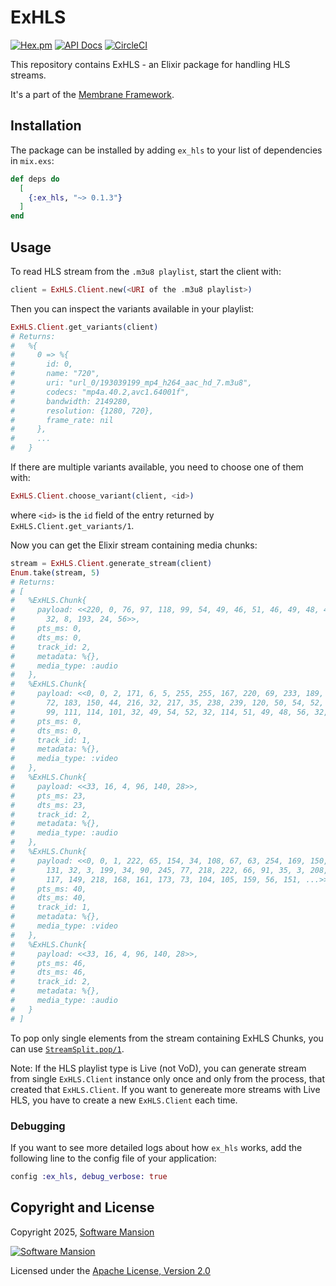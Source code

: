 # ExHLS

[![Hex.pm](https://img.shields.io/hexpm/v/ex_hls.svg)](https://hex.pm/packages/ex_hls)
[![API Docs](https://img.shields.io/badge/api-docs-yellow.svg?style=flat)](https://hexdocs.pm/ex_hls)
[![CircleCI](https://circleci.com/gh/membraneframework/ex_hls.svg?style=svg)](https://circleci.com/gh/membraneframework/ex_hls)

This repository contains ExHLS - an Elixir package for handling HLS streams.

It's a part of the [Membrane Framework](https://membrane.stream).

## Installation

The package can be installed by adding `ex_hls` to your list of dependencies in `mix.exs`:

```elixir
def deps do
  [
    {:ex_hls, "~> 0.1.3"}
  ]
end
```

## Usage

To read HLS stream from the `.m3u8 playlist`, start the client with:
```elixir
client = ExHLS.Client.new(<URI of the .m3u8 playlist>)
```

Then you can inspect the variants available in your playlist:
```elixir
ExHLS.Client.get_variants(client)
# Returns:
#   %{
#     0 => %{
#       id: 0,
#       name: "720",
#       uri: "url_0/193039199_mp4_h264_aac_hd_7.m3u8",
#       codecs: "mp4a.40.2,avc1.64001f",
#       bandwidth: 2149280,
#       resolution: {1280, 720},
#       frame_rate: nil
#     },
#     ...
#   }
```

If there are multiple variants available, you need to choose one of them with:
```elixir
ExHLS.Client.choose_variant(client, <id>)
```
where `<id>` is the `id` field of the entry returned by `ExHLS.Client.get_variants/1`.

Now you can get the Elixir stream containing media chunks:
```elixir
stream = ExHLS.Client.generate_stream(client)
Enum.take(stream, 5)
# Returns: 
# [
#   %ExHLS.Chunk{
#     payload: <<220, 0, 76, 97, 118, 99, 54, 49, 46, 51, 46, 49, 48, 48, 0, 66,
#       32, 8, 193, 24, 56>>,
#     pts_ms: 0,
#     dts_ms: 0,
#     track_id: 2,
#     metadata: %{},
#     media_type: :audio
#   },
#   %ExHLS.Chunk{
#     payload: <<0, 0, 2, 171, 6, 5, 255, 255, 167, 220, 69, 233, 189, 230, 217,
#       72, 183, 150, 44, 216, 32, 217, 35, 238, 239, 120, 50, 54, 52, 32, 45, 32,
#       99, 111, 114, 101, 32, 49, 54, 52, 32, 114, 51, 49, 48, 56, 32, ...>>,
#     pts_ms: 0,
#     dts_ms: 0,
#     track_id: 1,
#     metadata: %{},
#     media_type: :video
#   },
#   %ExHLS.Chunk{
#     payload: <<33, 16, 4, 96, 140, 28>>,
#     pts_ms: 23,
#     dts_ms: 23,
#     track_id: 2,
#     metadata: %{},
#     media_type: :audio
#   },
#   %ExHLS.Chunk{
#     payload: <<0, 0, 1, 222, 65, 154, 34, 108, 67, 63, 254, 169, 150, 0, 4, 1,
#       131, 32, 3, 199, 34, 90, 245, 77, 218, 222, 66, 91, 35, 3, 208, 204, 165,
#       117, 149, 218, 168, 161, 173, 73, 104, 105, 159, 56, 151, ...>>,
#     pts_ms: 40,
#     dts_ms: 40,
#     track_id: 1,
#     metadata: %{},
#     media_type: :video
#   },
#   %ExHLS.Chunk{
#     payload: <<33, 16, 4, 96, 140, 28>>,
#     pts_ms: 46,
#     dts_ms: 46,
#     track_id: 2,
#     metadata: %{},
#     media_type: :audio
#   }
# ]
```

To pop only single elements from the stream containing ExHLS Chunks, you can use [`StreamSplit.pop/1`](https://hexdocs.pm/stream_split/StreamSplit.html#pop/1).

Note: If the HLS playlist type is Live (not VoD), you can generate stream from single `ExHLS.Client` instance only once and only from the process, that created that `ExHLS.Client`. If you want to genereate more streams with Live HLS, you have to create a new `ExHLS.Client` each time.

### Debugging

If you want to see more detailed logs about how `ex_hls` works, add the following line to the config file
of your application:

```elixir
config :ex_hls, debug_verbose: true
```

## Copyright and License

Copyright 2025, [Software Mansion](https://swmansion.com/?utm_source=git&utm_medium=readme&utm_campaign=ex_hls)

[![Software Mansion](https://logo.swmansion.com/logo?color=white&variant=desktop&width=200&tag=membrane-github)](https://swmansion.com/?utm_source=git&utm_medium=readme&utm_campaign=ex_hls)

Licensed under the [Apache License, Version 2.0](LICENSE)
